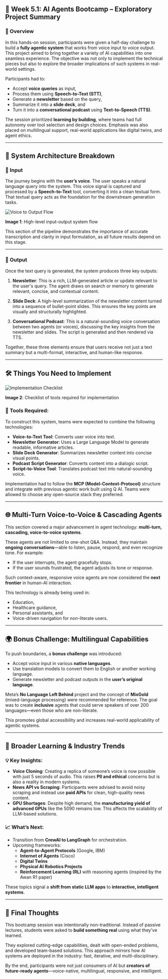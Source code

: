 
## 🧠 Week 5.1: AI Agents Bootcamp – Exploratory Project Summary

### 🚀 Overview

In this hands-on session, participants were given a half-day challenge to build a **fully agentic system** that works from voice input to voice output. This project aimed to bring together a variety of AI capabilities into one seamless experience. The objective was not only to implement the technical pieces but also to explore the broader implications of such systems in real-world settings.

Participants had to:
- Accept **voice queries** as input,
- Process them using **Speech-to-Text (STT)**,
- Generate a **newsletter** based on the query,
- Summarize it into a **slide deck**, and
- Turn it into a **conversational podcast** using **Text-to-Speech (TTS)**.

The session prioritized **learning by building**, where teams had full autonomy over tool selection and design choices. Emphasis was also placed on multilingual support, real-world applications like digital twins, and agent ethics.

---

## 🧹 System Architecture Breakdown

### 🎤 Input

The journey begins with the **user’s voice**. The user speaks a natural language query into the system. This voice signal is captured and processed by a **Speech-to-Text** tool, converting it into a clean textual form. That textual query acts as the foundation for the downstream generation tasks.

![Voice to Output Flow](attachment:file-Q62R5SkQupGxbzLRn1ZkNv)

**Image 1**: High-level input-output system flow

This section of the pipeline demonstrates the importance of accurate transcription and clarity in input formulation, as all future results depend on this stage.

---

### 📝 Output

Once the text query is generated, the system produces three key outputs:

1. **Newsletter**: This is a rich, LLM-generated article or update relevant to the user's query. The agent draws on search or memory to generate relevant, concise, and contextual content.

2. **Slide Deck**: A high-level summarization of the newsletter content turned into a sequence of bullet-point slides. This ensures the key points are visually and structurally highlighted.

3. **Conversational Podcast**: This is a natural-sounding voice conversation between two agents (or voices), discussing the key insights from the newsletter and slides. The script is generated and then rendered via TTS.

Together, these three elements ensure that users receive not just a text summary but a multi-format, interactive, and human-like response.

---

## 🛠️ Things You Need to Implement

![Implementation Checklist](attachment:file-NuGrpcy5xnXbcdMPjcA1ha)

**Image 2**: Checklist of tools required for implementation

### 🧪 Tools Required:

To construct this system, teams were expected to combine the following technologies:

- **Voice-to-Text Tool**: Converts user voice into text.
- **Newsletter Generator**: Uses a Large Language Model to generate readable, informative articles.
- **Slide Deck Generator**: Summarizes newsletter content into concise visual points.
- **Podcast Script Generator**: Converts content into a dialogic script.
- **Script-to-Voice Tool**: Translates podcast text into natural-sounding voice.

Implementation had to follow the **MCP (Model-Context-Protocol)** structure and integrate with previous agentic work built using Q AI. Teams were allowed to choose any open-source stack they preferred.

---

## 🌐 Multi-Turn Voice-to-Voice & Cascading Agents

This section covered a major advancement in agent technology: **multi-turn, cascading, voice-to-voice systems**.

These agents are not limited to one-shot Q&A. Instead, they maintain **ongoing conversations**—able to listen, pause, respond, and even recognize tone. For example:
- If the user interrupts, the agent gracefully stops.
- If the user sounds frustrated, the agent adjusts its tone or response.

Such context-aware, responsive voice agents are now considered the **next frontier** in human-AI interaction.

This technology is already being used in:
- Education,
- Healthcare guidance,
- Personal assistants, and
- Voice-driven navigation for non-literate users.

---

## 🌍 Bonus Challenge: Multilingual Capabilities

To push boundaries, a **bonus challenge** was introduced:
- Accept voice input in various **native languages**.
- Use translation models to convert them to English or another working language.
- Generate newsletter and podcast outputs in the **user’s original language**.

Meta’s **No Language Left Behind** project and the concept of **MixGold** (mixed-language processing) were recommended for reference. The goal was to create **inclusive** agents that could serve speakers of over 200 languages—even those who are non-literate.

This promotes global accessibility and increases real-world applicability of agentic systems.

---

## 🧪 Broader Learning & Industry Trends

### 💡 Key Insights:

- **Voice Cloning**: Creating a replica of someone’s voice is now possible with just 5 seconds of audio. This raises **PII and ethical** concerns but is also a reality in modern systems.
- **News API vs Scraping**: Participants were advised to avoid noisy scraping and instead use **paid APIs** for clean, high-quality news content.
- **GPU Shortages**: Despite high demand, the **manufacturing yield of advanced GPUs** like the 5090 remains low. This affects the scalability of LLM-based solutions.

### 📈 What’s Next:

- Transition from **CrewAI to LangGraph** for orchestration.
- Upcoming frameworks:
  - **Agent-to-Agent Protocols** (Google, IBM)
  - **Internet of Agents** (Cisco)
  - **Digital Twins**
  - **Physical AI Robotics Projects**
  - **Reinforcement Learning (RL)** with reasoning agents (inspired by the Awan R1 paper)

These topics signal a **shift from static LLM apps** to **interactive, intelligent systems**.

---

## 🌟 Final Thoughts

This bootcamp session was intentionally non-traditional. Instead of passive lectures, students were asked to **build something real** using what they’ve learned.

They explored cutting-edge capabilities, dealt with open-ended problems, and developed team-based solutions. This approach mirrors how AI systems are deployed in the industry: fast, iterative, and multi-disciplinary.

By the end, participants were not just consumers of AI but **creators of future-ready agents**—voice-native, multilingual, responsive, and intelligent.
